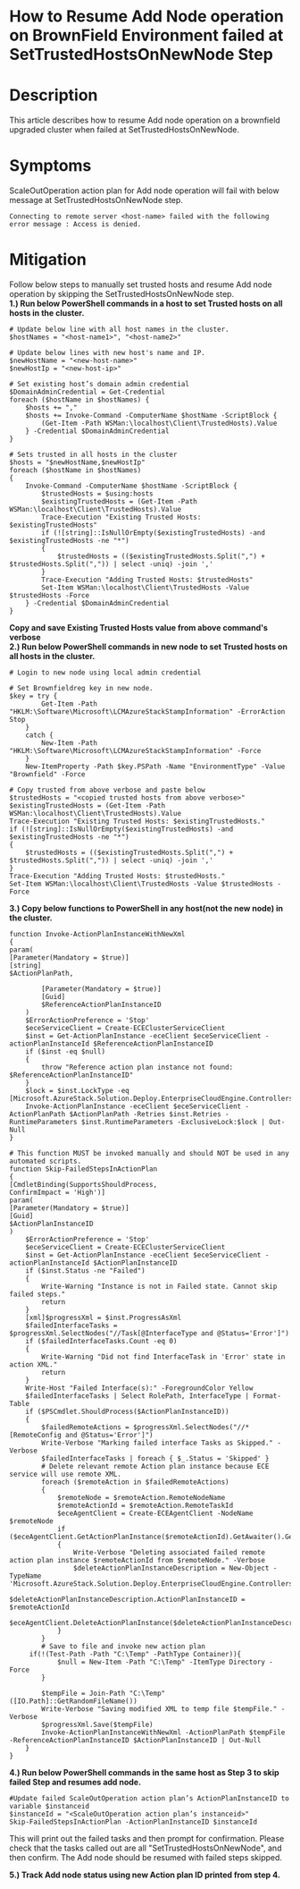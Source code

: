 # How to Resume Add Node operation on BrownField Environment failed at SetTrustedHostsOnNewNode Step
# Description 

This article describes how to resume Add node operation on a brownfield upgraded cluster when failed at SetTrustedHostsOnNewNode.
# Symptoms
ScaleOutOperation action plan for Add node operation will fail with below message at SetTrustedHostsOnNewNode step.
```
Connecting to remote server <host-name> failed with the following error message : Access is denied.
```
# Mitigation 
Follow below steps to manually set trusted hosts and resume Add node operation by skipping the SetTrustedHostsOnNewNode step.<br/>
**1.) Run below PowerShell commands in a host to set Trusted hosts on all hosts in the cluster.**
```
# Update below line with all host names in the cluster.
$hostNames = "<host-name1>", "<host-name2>"

# Update below lines with new host's name and IP.
$newHostName = "<new-host-name>"
$newHostIp = "<new-host-ip>"

# Set existing host’s domain admin credential
$DomainAdminCredential = Get-Credential
foreach ($hostName in $hostNames) {
    $hosts += ","
    $hosts += Invoke-Command -ComputerName $hostName -ScriptBlock {
        (Get-Item -Path WSMan:\localhost\Client\TrustedHosts).Value                     
    } -Credential $DomainAdminCredential
}

# Sets trusted in all hosts in the cluster
$hosts = "$newHostName,$newHostIp"
foreach ($hostName in $hostNames)
{
    Invoke-Command -ComputerName $hostName -ScriptBlock {
        $trustedHosts = $using:hosts
        $existingTrustedHosts = (Get-Item -Path WSMan:\localhost\Client\TrustedHosts).Value
        Trace-Execution "Existing Trusted Hosts: $existingTrustedHosts"
        if (![string]::IsNullOrEmpty($existingTrustedHosts) -and $existingTrustedHosts -ne "*")
        {
            $trustedHosts = (($existingTrustedHosts.Split(",") + $trustedHosts.Split(",")) | select -uniq) -join ','
        }
        Trace-Execution "Adding Trusted Hosts: $trustedHosts"
        Set-Item WSMan:\localhost\Client\TrustedHosts -Value $trustedHosts -Force
    } -Credential $DomainAdminCredential
}
```
**Copy and save Existing Trusted Hosts value from above command's verbose**<br/>
**2.) Run below PowerShell commands in new node to set Trusted hosts on all hosts in the cluster.**
```
# Login to new node using local admin credential

# Set Brownfieldreg key in new node.
$key = try {
        Get-Item -Path "HKLM:\Software\Microsoft\LCMAzureStackStampInformation" -ErrorAction Stop
    }
    catch {
        New-Item -Path "HKLM:\Software\Microsoft\LCMAzureStackStampInformation" -Force
    }
    New-ItemProperty -Path $key.PSPath -Name "EnvironmentType" -Value "Brownfield" -Force
    
# Copy trusted from above verbose and paste below
$trustedHosts = "<copied trusted hosts from above verbose>"
$existingTrustedHosts = (Get-Item -Path WSMan:\localhost\Client\TrustedHosts).Value
Trace-Execution "Existing Trusted Hosts: $existingTrustedHosts."
if (![string]::IsNullOrEmpty($existingTrustedHosts) -and $existingTrustedHosts -ne "*")
{
    $trustedHosts = (($existingTrustedHosts.Split(",") + $trustedHosts.Split(",")) | select -uniq) -join ','
}
Trace-Execution "Adding Trusted Hosts: $trustedHosts."
Set-Item WSMan:\localhost\Client\TrustedHosts -Value $trustedHosts -Force
```
**3.) Copy below functions to PowerShell in any host(not the new node) in the cluster.**
```
function Invoke-ActionPlanInstanceWithNewXml
{
param(
[Parameter(Mandatory = $true)]
[string]
$ActionPlanPath,

        [Parameter(Mandatory = $true)]
        [Guid]
        $ReferenceActionPlanInstanceID
    )
    $ErrorActionPreference = 'Stop'
    $eceServiceClient = Create-ECEClusterServiceClient
    $inst = Get-ActionPlanInstance -eceClient $eceServiceClient -actionPlanInstanceId $ReferenceActionPlanInstanceID
    if ($inst -eq $null)
    {
        throw "Reference action plan instance not found: $ReferenceActionPlanInstanceID"
    }
    $lock = $inst.LockType -eq [Microsoft.AzureStack.Solution.Deploy.EnterpriseCloudEngine.Controllers.Models.ActionPlanInstanceExecutionLock]::ExclusiveLock
    Invoke-ActionPlanInstance -eceClient $eceServiceClient -ActionPlanPath $ActionPlanPath -Retries $inst.Retries -RuntimeParameters $inst.RuntimeParameters -ExclusiveLock:$lock | Out-Null
}

# This function MUST be invoked manually and should NOT be used in any automated scripts.
function Skip-FailedStepsInActionPlan
{
[CmdletBinding(SupportsShouldProcess,
ConfirmImpact = 'High')]
param(
[Parameter(Mandatory = $true)]
[Guid]
$ActionPlanInstanceID
)
    $ErrorActionPreference = 'Stop'
    $eceServiceClient = Create-ECEClusterServiceClient
    $inst = Get-ActionPlanInstance -eceClient $eceServiceClient -actionPlanInstanceId $ActionPlanInstanceID
    if ($inst.Status -ne "Failed")
    {
        Write-Warning "Instance is not in Failed state. Cannot skip failed steps."
        return
    }
    [xml]$progressXml = $inst.ProgressAsXml
    $failedInterfaceTasks = $progressXml.SelectNodes("//Task[@InterfaceType and @Status='Error']")
    if ($failedInterfaceTasks.Count -eq 0)
    {
        Write-Warning "Did not find InterfaceTask in 'Error' state in action XML."
        return
    }
    Write-Host "Failed Interface(s):" -ForegroundColor Yellow
    $failedInterfaceTasks | Select RolePath, InterfaceType | Format-Table
    if ($PSCmdlet.ShouldProcess($ActionPlanInstanceID))
    {
        $failedRemoteActions = $progressXml.SelectNodes("//*[RemoteConfig and @Status='Error']")
        Write-Verbose "Marking failed interface Tasks as Skipped." -Verbose
        $failedInterfaceTasks | foreach { $_.Status = 'Skipped' }
        # Delete relevant remote Action plan instance because ECE service will use remote XML.
        foreach ($remoteAction in $failedRemoteActions)
        {
            $remoteNode = $remoteAction.RemoteNodeName
            $remoteActionId = $remoteAction.RemoteTaskId
            $eceAgentClient = Create-ECEAgentClient -NodeName $remoteNode
            if ($eceAgentClient.GetActionPlanInstance($remoteActionId).GetAwaiter().GetResult())
            {
                Write-Verbose "Deleting associated failed remote action plan instance $remoteActionId from $remoteNode." -Verbose
                $deleteActionPlanInstanceDescription = New-Object -TypeName 'Microsoft.AzureStack.Solution.Deploy.EnterpriseCloudEngine.Controllers.Models.DeleteActionPlanInstanceDescription'
                $deleteActionPlanInstanceDescription.ActionPlanInstanceID = $remoteActionId
                $eceAgentClient.DeleteActionPlanInstance($deleteActionPlanInstanceDescription).Wait()
            }
        }
        # Save to file and invoke new action plan
  	 if(!(Test-Path -Path "C:\Temp" -PathType Container)){
            $null = New-Item -Path "C:\Temp" -ItemType Directory -Force
        } 

        $tempFile = Join-Path "C:\Temp" ([IO.Path]::GetRandomFileName())
        Write-Verbose "Saving modified XML to temp file $tempFile." -Verbose
        $progressXml.Save($tempFile)
        Invoke-ActionPlanInstanceWithNewXml -ActionPlanPath $tempFile -ReferenceActionPlanInstanceID $ActionPlanInstanceID | Out-Null
    }
}
```

**4.) Run below PowerShell commands in the same host as Step 3 to skip failed Step and resumes add node.**
```
#Update failed ScaleOutOperation action plan’s ActionPlanInstanceID to variable $instanceid
$instanceId = "<ScaleOutOperation action plan’s instanceid>"
Skip-FailedStepsInActionPlan -ActionPlanInstanceID $instanceId
```
This will print out the failed tasks and then prompt for confirmation. Please check that the tasks called out are all "SetTrustedHostsOnNewNode", and then confirm. The Add node should be resumed with failed steps skipped.

**5.) Track Add node status using new Action plan ID printed from step 4.**


